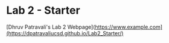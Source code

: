 # Lab 2 - Starter
	
[Dhruv Patravali's Lab 2 Webpage](https://www.example.com](https://dpatravaliucsd.github.io/Lab2_Starter/)

